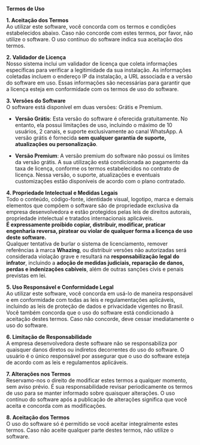 **Termos de Uso**

**1. Aceitação dos Termos**  
Ao utilizar este software, você concorda com os termos e condições estabelecidos abaixo. Caso não concorde com estes termos, por favor, não utilize o software. O uso contínuo do software indica sua aceitação dos termos.

**2. Validador de Licença**  
Nosso sistema inclui um validador de licença que coleta informações específicas para verificar a legitimidade da sua instalação. As informações coletadas incluem o endereço IP da instalação, a URL associada e a versão do software em uso. Essas informações são necessárias para garantir que a licença esteja em conformidade com os termos de uso do software.

**3. Versões do Software**  
O software está disponível em duas versões: Grátis e Premium.

- **Versão Grátis**: Esta versão do software é oferecida gratuitamente. No entanto, ela possui limitações de uso, incluindo o máximo de 10 usuários, 2 canais, e suporte exclusivamente ao canal WhatsApp. A versão grátis é fornecida **sem qualquer garantia de suporte, atualizações ou personalização**.

- **Versão Premium**: A versão premium do software não possui os limites da versão grátis. A sua utilização está condicionada ao pagamento da taxa de licença, conforme os termos estabelecidos no contrato de licença. Nessa versão, o suporte, atualizações e eventuais customizações estão disponíveis de acordo com o plano contratado.

**4. Propriedade Intelectual e Medidas Legais**  
Todo o conteúdo, código-fonte, identidade visual, logotipo, marca e demais elementos que compõem o software são de propriedade exclusiva da empresa desenvolvedora e estão protegidos pelas leis de direitos autorais, propriedade intelectual e tratados internacionais aplicáveis.  
**É expressamente proibido copiar, distribuir, modificar, praticar engenharia reversa, piratear ou violar de qualquer forma a licença de uso deste software.**  
Qualquer tentativa de burlar o sistema de licenciamento, remover referências à marca **Whazing**, ou distribuir versões não autorizadas será considerada violação grave e resultará na **responsabilização legal do infrator**, incluindo a **adoção de medidas judiciais, reparação de danos, perdas e indenizações cabíveis**, além de outras sanções civis e penais previstas em lei.

**5. Uso Responsável e Conformidade Legal**  
Ao utilizar este software, você concorda em usá-lo de maneira responsável e em conformidade com todas as leis e regulamentações aplicáveis, incluindo as leis de proteção de dados e privacidade vigentes no Brasil. Você também concorda que o uso do software está condicionado à aceitação destes termos. Caso não concorde, deve cessar imediatamente o uso do software.

**6. Limitação de Responsabilidade**  
A empresa desenvolvedora deste software não se responsabiliza por quaisquer danos diretos ou indiretos decorrentes do uso do software. O usuário é o único responsável por assegurar que o uso do software esteja de acordo com as leis e regulamentos aplicáveis.

**7. Alterações nos Termos**  
Reservamo-nos o direito de modificar estes termos a qualquer momento, sem aviso prévio. É sua responsabilidade revisar periodicamente os termos de uso para se manter informado sobre quaisquer alterações. O uso contínuo do software após a publicação de alterações significa que você aceita e concorda com as modificações.

**8. Aceitação dos Termos**  
O uso do software só é permitido se você aceitar integralmente estes termos. Caso não aceite qualquer parte destes termos, não utilize o software.
